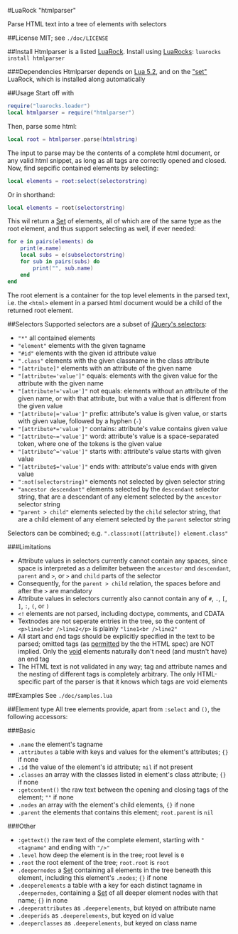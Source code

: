 #LuaRock "htmlparser"

Parse HTML text into a tree of elements with selectors

[1]: http://wscherphof.github.com/lua-set/
[2]: http://api.jquery.com/category/selectors/

##License
MIT; see `./doc/LICENSE`

##Install
Htmlparser is a listed [LuaRock](http://luarocks.org/repositories/rocks/). Install using [LuaRocks](http://www.luarocks.org/): `luarocks install htmlparser`

###Dependencies
Htmlparser depends on [Lua 5.2](http://www.lua.org/download.html), and on the ["set"][1] LuaRock, which is installed along automatically

##Usage
Start off with
```lua
require("luarocks.loader")
local htmlparser = require("htmlparser")
```
Then, parse some html:
```lua
local root = htmlparser.parse(htmlstring)
```
The input to parse may be the contents of a complete html document, or any valid html snippet, as long as all tags are correctly opened and closed.
Now, find sepcific contained elements by selecting:
```lua
local elements = root:select(selectorstring)
```
Or in shorthand:
```lua
local elements = root(selectorstring)
```
This wil return a [Set][1] of elements, all of which are of the same type as the root element, and thus support selecting as well, if ever needed:
```lua
for e in pairs(elements) do
	print(e.name)
	local subs = e(subselectorstring)
	for sub in pairs(subs) do
		print("", sub.name)
	end
end
```
The root element is a container for the top level elements in the parsed text, i.e. the `<html>` element in a parsed html document would be a child of the returned root element.

##Selectors
Supported selectors are a subset of [jQuery's selectors][2]:

- `"*"` all contained elements
- `"element"` elements with the given tagname
- `"#id"` elements with the given id attribute value
- `".class"` elements with the given classname in the class attribute
- `"[attribute]"` elements with an attribute of the given name
- `"[attribute='value']"` equals: elements with the given value for the attribute with the given name
- `"[attribute!='value']"` not equals: elements without an attribute of the given name, or with that attribute, but with a value that is different from the given value
- `"[attribute|='value']"` prefix: attribute's value is given value, or starts with given value, followed by a hyphen (`-`)
- `"[attribute*='value']"` contains: attribute's value contains given value
- `"[attribute~='value']"` word: attribute's value is a space-separated token, where one of the tokens is the given value
- `"[attribute^='value']"` starts with: attribute's value starts with given value
- `"[attribute$='value']"` ends with: attribute's value ends with given value
- `":not(selectorstring)"` elements not selected by given selector string
- `"ancestor descendant"` elements selected by the `descendant` selector string, that are a descendant of any element selected by the `ancestor` selector string
- `"parent > child"` elements selected by the `child` selector string, that are a child element of any element selected by the `parent` selector string

Selectors can be combined; e.g. `".class:not([attribute]) element.class"`

###Limitations
- Attribute values in selectors currently cannot contain any spaces, since space is interpreted as a delimiter between the `ancestor` and `descendant`, `parent` and `>`, or `>` and `child` parts of the selector
- Consequently, for the `parent > child` relation, the spaces before and after the `>` are mandatory
- Attribute values in selectors currently also cannot contain any of `#`, `.`, `[`, `]`, `:`, `(`, or `)`
- `<!` elements are not parsed, including doctype, comments, and CDATA
- Textnodes are not seperate entries in the tree, so the content of `<p>line1<br />line2</p>` is plainly `"line1<br />line2"`
- All start and end tags should be explicitly specified in the text to be parsed; omitted tags (as [permitted](http://www.w3.org/TR/html5/syntax.html#optional-tags) by the the HTML spec) are NOT implied. Only the [void](http://www.w3.org/TR/html5/syntax.html#void-elements) elements naturally don't need (and mustn't have) an end tag
- The HTML text is not validated in any way; tag and attribute names and the nesting of different tags is completely arbitrary. The only HTML-specific part of the parser is that it knows which tags are void elements

##Examples
See `./doc/samples.lua`

##Element type
All tree elements provide, apart from `:select` and `()`, the following accessors:

###Basic
- `.name` the element's tagname
- `.attributes` a table with keys and values for the element's attributes; `{}` if none
- `.id` the value of the element's id attribute; `nil` if not present
- `.classes` an array with the classes listed in element's class attribute; `{}` if none
- `:getcontent()` the raw text between the opening and closing tags of the element; `""` if none
- `.nodes` an array with the element's child elements, `{}` if none
- `.parent` the elements that contains this element; `root.parent` is `nil`

###Other
- `:gettext()` the raw text of the complete element, starting with `"<tagname"` and ending with `"/>"`
- `.level` how deep the element is in the tree; root level is `0`
- `.root` the root element of the tree; `root.root` is `root`
- `.deepernodes` a [Set][1] containing all elements in the tree beneath this element, including this element's `.nodes`; `{}` if none
- `.deeperelements` a table with a key for each distinct tagname in `.deepernodes`, containing a [Set][1] of all deeper element nodes with that name; `{}` in none
- `.deeperattributes` as `.deeperelements`, but keyed on attribute name
- `.deeperids` as `.deeperelements`, but keyed on id value
- `.deeperclasses` as `.deeperelements`, but keyed on class name
